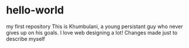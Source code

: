 # hello-world
my first repository
This is Khumbulani, a young persistant guy who never gives up on his goals. I love web designing a lot!
Changes made just to describe myself
